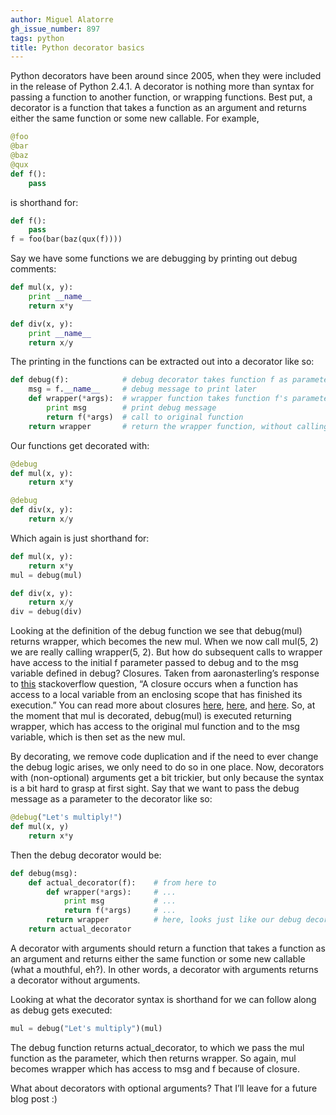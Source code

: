 ```yaml
---
author: Miguel Alatorre
gh_issue_number: 897
tags: python
title: Python decorator basics
---
```




Python decorators have been around since 2005, when they were included in the release of Python 2.4.1. A decorator is nothing more than syntax for passing a function to another function, or wrapping functions. Best put, a decorator is a function that takes a function as an argument and returns either the same function or some new callable. For example,

```python
@foo
@bar
@baz
@qux
def f():
    pass
```

is shorthand for:

```python
def f():
    pass
f = foo(bar(baz(qux(f))))
```

Say we have some functions we are debugging by printing out debug comments:

```python
def mul(x, y):
    print __name__
    return x*y

def div(x, y):
    print __name__
    return x/y
```

The printing in the functions can be extracted out into a decorator like so:

```python
def debug(f):            # debug decorator takes function f as parameter
    msg = f.__name__     # debug message to print later
    def wrapper(*args):  # wrapper function takes function f's parameters
        print msg        # print debug message
        return f(*args)  # call to original function
    return wrapper       # return the wrapper function, without calling it
```

Our functions get decorated with:

```python
@debug
def mul(x, y):
    return x*y

@debug
def div(x, y):
    return x/y
```

Which again is just shorthand for:

```python
def mul(x, y):
    return x*y
mul = debug(mul)

def div(x, y):
    return x/y
div = debug(div)
```

Looking at the definition of the debug function we see that debug(mul) returns wrapper, which becomes the new mul. When we now call mul(5, 2) we are really calling wrapper(5, 2). But how do subsequent calls to wrapper have access to the initial f parameter passed to debug and to the msg variable defined in debug? Closures. Taken from aaronasterling’s response to [this](https://stackoverflow.com/questions/4020419/closures-in-python) stackoverflow question, “A closure occurs when a function has access to a local variable from an enclosing scope that has finished its execution.” You can read more about closures [here](https://www.learnpython.org/en/Closures), [here](http://ynniv.com/blog/2007/08/closures-in-python.html), and [here](https://www.protechtraining.com/content/python_fundamentals_tutorial-functional_programming). So, at the moment that mul is decorated, debug(mul) is executed returning wrapper, which has access to the original mul function and to the msg variable, which is then set as the new mul.

By decorating, we remove code duplication and if the need to ever change the debug logic arises, we only need to do so in one place. Now, decorators with (non-optional) arguments get a bit trickier, but only because the syntax is a bit hard to grasp at first sight. Say that we want to pass the debug message as a parameter to the decorator like so:

```python
@debug("Let's multiply!")
def mul(x, y)
    return x*y
```

Then the debug decorator would be:

```python
def debug(msg):
    def actual_decorator(f):    # from here to
        def wrapper(*args):     # ...
            print msg           # ...
            return f(*args)     # ...
        return wrapper          # here, looks just like our debug decorator from above!
    return actual_decorator
```

A decorator with arguments should return a function that takes a function as an argument and returns either the same function or some new callable (what a mouthful, eh?). In other words, a decorator with arguments returns a decorator without arguments.

Looking at what the decorator syntax is shorthand for we can follow along as debug gets executed:

```python
mul = debug("Let's multiply")(mul)
```

The debug function returns actual_decorator, to which we pass the mul function as the parameter, which then returns wrapper. So again, mul becomes wrapper which has access to msg and f because of closure.

What about decorators with optional arguments? That I’ll leave for a future blog post :)


